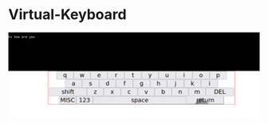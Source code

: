 # Virtual-Keyboard
![alt text](https://github.com/Akshatkumar4433/Virtual-Keyboard/blob/second/keyboard.png?raw=true)
